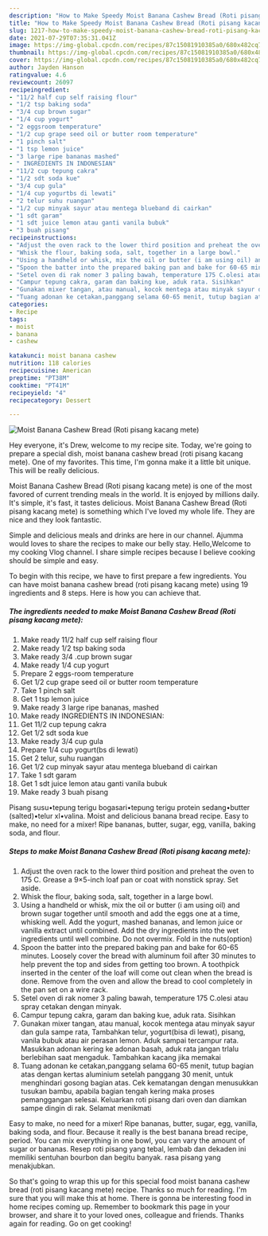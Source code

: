 ```yaml
---
description: "How to Make Speedy Moist Banana Cashew Bread (Roti pisang kacang mete)"
title: "How to Make Speedy Moist Banana Cashew Bread (Roti pisang kacang mete)"
slug: 1217-how-to-make-speedy-moist-banana-cashew-bread-roti-pisang-kacang-mete
date: 2021-07-29T07:35:31.041Z
image: https://img-global.cpcdn.com/recipes/87c15081910385a0/680x482cq70/moist-banana-cashew-bread-roti-pisang-kacang-mete-recipe-main-photo.jpg
thumbnail: https://img-global.cpcdn.com/recipes/87c15081910385a0/680x482cq70/moist-banana-cashew-bread-roti-pisang-kacang-mete-recipe-main-photo.jpg
cover: https://img-global.cpcdn.com/recipes/87c15081910385a0/680x482cq70/moist-banana-cashew-bread-roti-pisang-kacang-mete-recipe-main-photo.jpg
author: Jayden Hanson
ratingvalue: 4.6
reviewcount: 26097
recipeingredient:
- "11/2 half cup self raising flour"
- "1/2 tsp baking soda"
- "3/4 cup brown sugar"
- "1/4 cup yogurt"
- "2 eggsroom temperature"
- "1/2 cup grape seed oil or butter room temperature"
- "1 pinch salt"
- "1 tsp lemon juice"
- "3 large ripe bananas mashed"
- " INGREDIENTS IN INDONESIAN"
- "11/2 cup tepung cakra"
- "1/2 sdt soda kue"
- "3/4 cup gula"
- "1/4 cup yogurtbs di lewati"
- "2 telur suhu ruangan"
- "1/2 cup minyak sayur atau mentega blueband di cairkan"
- "1 sdt garam"
- "1 sdt juice lemon atau ganti vanila bubuk"
- "3 buah pisang"
recipeinstructions:
- "Adjust the oven rack to the lower third position and preheat the oven to 175 C. Grease a 9×5-inch loaf pan or coat with nonstick spray. Set aside."
- "Whisk the flour, baking soda, salt, together in a large bowl."
- "Using a handheld or whisk, mix the oil or butter (i am using oil) and brown sugar together until smooth and add the eggs one at a time, whisking well. Add the yogurt, mashed bananas, and lemon juice or vanilla extract until combined. Add the dry ingredients into the wet ingredients until well combine. Do not overmix. Fold in the nuts(option)"
- "Spoon the batter into the prepared baking pan and bake for 60-65 minutes. Loosely cover the bread with aluminum foil after 30 minutes to help prevent the top and sides from getting too brown. A toothpick inserted in the center of the loaf will come out clean when the bread is done. Remove from the oven and allow the bread to cool completely in the pan set on a wire rack."
- "Setel oven di rak nomer 3 paling bawah, temperature 175 C.olesi atau spray cetakan dengan minyak."
- "Campur tepung cakra, garam dan baking kue, aduk rata. Sisihkan"
- "Gunakan mixer tangan, atau manual, kocok mentega atau minyak sayur dan gula sampe rata, Tambahkan telur, yogurt(bisa di lewat), pisang, vanila bubuk atau air perasan lemon. Aduk sampai tercampur rata. Masukkan adonan kering ke adonan basah, aduk rata jangan trlalu berlebihan saat mengaduk. Tambahkan kacang jika memakai"
- "Tuang adonan ke cetakan,panggang selama 60-65 menit, tutup bagian atas dengan kertas aluminium setelah panggang 30 menit, untuk menghindari gosong bagian atas. Cek kematangan dengan menusukkan tusukan bambu, apabila bagian tengah kering maka proses pemanggangan selesai. Keluarkan roti pisang dari oven dan diamkan sampe dingin di rak. Selamat menikmati"
categories:
- Recipe
tags:
- moist
- banana
- cashew

katakunci: moist banana cashew 
nutrition: 118 calories
recipecuisine: American
preptime: "PT38M"
cooktime: "PT41M"
recipeyield: "4"
recipecategory: Dessert

---
```



![Moist Banana Cashew Bread (Roti pisang kacang mete)](https://img-global.cpcdn.com/recipes/87c15081910385a0/680x482cq70/moist-banana-cashew-bread-roti-pisang-kacang-mete-recipe-main-photo.jpg)

Hey everyone, it's Drew, welcome to my recipe site. Today, we're going to prepare a special dish, moist banana cashew bread (roti pisang kacang mete). One of my favorites. This time, I'm gonna make it a little bit unique. This will be really delicious.

Moist Banana Cashew Bread (Roti pisang kacang mete) is one of the most favored of current trending meals in the world. It is enjoyed by millions daily. It's simple, it's fast, it tastes delicious. Moist Banana Cashew Bread (Roti pisang kacang mete) is something which I've loved my whole life. They are nice and they look fantastic.

Simple and delicious meals and drinks are here in our channel. Ajumma would loves to share the recipes to make our belly stay. Hello,Welcome to my cooking Vlog channel. I share simple recipes because I believe cooking should be simple and easy.


To begin with this recipe, we have to first prepare a few ingredients. You can have moist banana cashew bread (roti pisang kacang mete) using 19 ingredients and 8 steps. Here is how you can achieve that.

<!--inarticleads1-->

##### The ingredients needed to make Moist Banana Cashew Bread (Roti pisang kacang mete):

1. Make ready 11/2 half cup self raising flour
1. Make ready 1/2 tsp baking soda
1. Make ready 3/4 .cup brown sugar
1. Make ready 1/4 cup yogurt
1. Prepare 2 eggs-room temperature
1. Get 1/2 cup grape seed oil or butter room temperature
1. Take 1 pinch salt
1. Get 1 tsp lemon juice
1. Make ready 3 large ripe bananas, mashed
1. Make ready  INGREDIENTS IN INDONESIAN:
1. Get 11/2 cup tepung cakra
1. Get 1/2 sdt soda kue
1. Make ready 3/4 cup gula
1. Prepare 1/4 cup yogurt(bs di lewati)
1. Get 2 telur, suhu ruangan
1. Get 1/2 cup minyak sayur atau mentega blueband di cairkan
1. Take 1 sdt garam
1. Get 1 sdt juice lemon atau ganti vanila bubuk
1. Make ready 3 buah pisang


Pisang susu•tepung terigu bogasari•tepung terigu protein sedang•butter (salted)•telur xl•valina. Moist and delicious banana bread recipe. Easy to make, no need for a mixer! Ripe bananas, butter, sugar, egg, vanilla, baking soda, and flour. 

<!--inarticleads2-->

##### Steps to make Moist Banana Cashew Bread (Roti pisang kacang mete):

1. Adjust the oven rack to the lower third position and preheat the oven to 175 C. Grease a 9×5-inch loaf pan or coat with nonstick spray. Set aside.
1. Whisk the flour, baking soda, salt, together in a large bowl.
1. Using a handheld or whisk, mix the oil or butter (i am using oil) and brown sugar together until smooth and add the eggs one at a time, whisking well. Add the yogurt, mashed bananas, and lemon juice or vanilla extract until combined. Add the dry ingredients into the wet ingredients until well combine. Do not overmix. Fold in the nuts(option)
1. Spoon the batter into the prepared baking pan and bake for 60-65 minutes. Loosely cover the bread with aluminum foil after 30 minutes to help prevent the top and sides from getting too brown. A toothpick inserted in the center of the loaf will come out clean when the bread is done. Remove from the oven and allow the bread to cool completely in the pan set on a wire rack.
1. Setel oven di rak nomer 3 paling bawah, temperature 175 C.olesi atau spray cetakan dengan minyak.
1. Campur tepung cakra, garam dan baking kue, aduk rata. Sisihkan
1. Gunakan mixer tangan, atau manual, kocok mentega atau minyak sayur dan gula sampe rata, Tambahkan telur, yogurt(bisa di lewat), pisang, vanila bubuk atau air perasan lemon. Aduk sampai tercampur rata. Masukkan adonan kering ke adonan basah, aduk rata jangan trlalu berlebihan saat mengaduk. Tambahkan kacang jika memakai
1. Tuang adonan ke cetakan,panggang selama 60-65 menit, tutup bagian atas dengan kertas aluminium setelah panggang 30 menit, untuk menghindari gosong bagian atas. Cek kematangan dengan menusukkan tusukan bambu, apabila bagian tengah kering maka proses pemanggangan selesai. Keluarkan roti pisang dari oven dan diamkan sampe dingin di rak. Selamat menikmati


Easy to make, no need for a mixer! Ripe bananas, butter, sugar, egg, vanilla, baking soda, and flour. Because it really is the best banana bread recipe, period. You can mix everything in one bowl, you can vary the amount of sugar or bananas. Resep roti pisang yang tebal, lembab dan dekaden ini memiliki sentuhan bourbon dan begitu banyak. rasa pisang yang menakjubkan. 

So that's going to wrap this up for this special food moist banana cashew bread (roti pisang kacang mete) recipe. Thanks so much for reading. I'm sure that you will make this at home. There is gonna be interesting food in home recipes coming up. Remember to bookmark this page in your browser, and share it to your loved ones, colleague and friends. Thanks again for reading. Go on get cooking!
